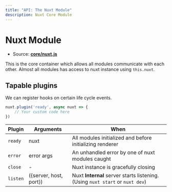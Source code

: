 ```yaml
---
title: "API: The Nuxt Module"
description: Nuxt Core Module
---
```


# Nuxt Module

- Source: **[core/nuxt.js](https://github.com/nuxt/nuxt.js/blob/dev/lib/core/nuxt.js)**

This is the core container which allows all modules communicate with each other. 
Almost all modules has access to nuxt instance using `this.nuxt`.

## Tapable plugins

We can register hooks on certain life cycle events.

```js
nuxt.plugin('ready', async nuxt => {
    // Your custom code here
})
```

Plugin        | Arguments              | When
--------------|------------------------|--------------------------------------------------------------------------------
`ready`       | nuxt                   | All modules initialized and before initializing renderer
`error`       | error args             | An unhandled error by one of nuxt modules caught
`close`       | -                      | Nuxt instance is gracefully closing
`listen`      | ({server, host, port}) | Nuxt **Internal** server starts listening. (Using `nuxt start` or `nuxt dev`)

